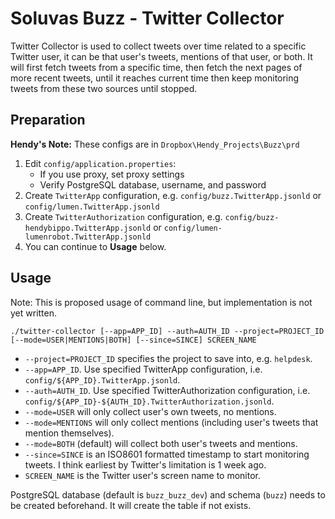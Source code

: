 # Soluvas Buzz - Twitter Collector

Twitter Collector is used to collect tweets over time related to a specific Twitter user,
it can be that user's tweets, mentions of that user, or both. It will first fetch tweets
from a specific time, then fetch the next pages of more recent tweets, until it reaches
current time then keep monitoring tweets from these two sources until stopped.

## Preparation

**Hendy's Note:** These configs are in `Dropbox\Hendy_Projects\Buzz\prd`

1. Edit `config/application.properties`:
    * If you use proxy, set proxy settings
    * Verify PostgreSQL database, username, and password
2. Create `TwitterApp` configuration, e.g. `config/buzz.TwitterApp.jsonld` or `config/lumen.TwitterApp.jsonld`  
3. Create `TwitterAuthorization` configuration, e.g. `config/buzz-hendybippo.TwitterApp.jsonld` or `config/lumen-lumenrobot.TwitterApp.jsonld`  
4. You can continue to **Usage** below.

## Usage

Note: This is proposed usage of command line, but implementation is not yet written.

    ./twitter-collector [--app=APP_ID] --auth=AUTH_ID --project=PROJECT_ID [--mode=USER|MENTIONS|BOTH] [--since=SINCE] SCREEN_NAME

* `--project=PROJECT_ID` specifies the project to save into, e.g. `helpdesk`.
* `--app=APP_ID`. Use specified TwitterApp configuration, i.e. `config/${APP_ID}.TwitterApp.jsonld`.
* `--auth=AUTH_ID`. Use specified TwitterAuthorization configuration, i.e. `config/${APP_ID}-${AUTH_ID}.TwitterAuthorization.jsonld`.
* `--mode=USER` will only collect user's own tweets, no mentions.
* `--mode=MENTIONS` will only collect mentions (including user's tweets that mention themselves).
* `--mode=BOTH` (default) will collect both user's tweets and mentions.
* `--since=SINCE` is an ISO8601 formatted timestamp to start monitoring tweets.
    I think earliest by Twitter's limitation is 1 week ago.
* `SCREEN_NAME` is the Twitter user's screen name to monitor.

PostgreSQL database (default is `buzz_buzz_dev`) and schema (`buzz`) needs to be created beforehand.
It will create the table if not exists.
